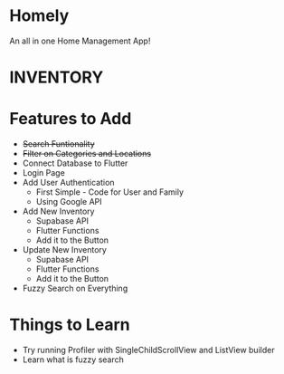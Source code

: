 # Homely
An all in one Home Management App!

# INVENTORY
# Features to Add

- ~~Search Funtionality~~
- ~~Filter on Categories and Locations~~
- Connect Database to Flutter
- Login Page
- Add User Authentication
    - First Simple - Code for User and Family
    - Using Google API
- Add New Inventory
    - Supabase API
    - Flutter Functions
    - Add it to the Button
- Update New Inventory
    - Supabase API
    - Flutter Functions
    - Add it to the Button
- Fuzzy Search on Everything

# Things to Learn

- Try running Profiler with SingleChildScrollView and ListView builder
- Learn what is fuzzy search